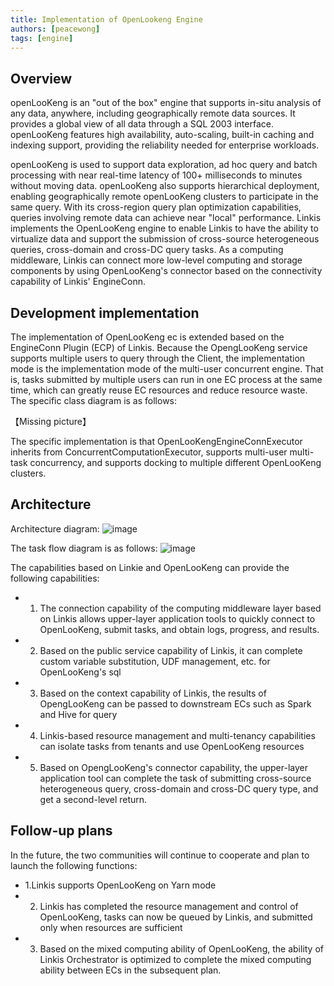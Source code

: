 ```yaml
---
title: Implementation of OpenLookeng Engine
authors: [peacewong]
tags: [engine]
---
```


## Overview
openLooKeng is an "out of the box" engine that supports in-situ analysis of any data, anywhere, including geographically remote data sources. It provides a global view of all data through a SQL 2003 interface. openLooKeng features high availability, auto-scaling, built-in caching and indexing support, providing the reliability needed for enterprise workloads.

openLooKeng is used to support data exploration, ad hoc query and batch processing with near real-time latency of 100+ milliseconds to minutes without moving data. openLooKeng also supports hierarchical deployment, enabling geographically remote openLooKeng clusters to participate in the same query. With its cross-region query plan optimization capabilities, queries involving remote data can achieve near "local" performance.
Linkis implements the OpenLooKeng engine to enable Linkis to have the ability to virtualize data and support the submission of cross-source heterogeneous queries, cross-domain and cross-DC query tasks. As a computing middleware, Linkis can connect more low-level computing and storage components by using OpenLooKeng's connector based on the connectivity capability of Linkis' EngineConn.

## Development implementation
The implementation of OpenLooKeng ec is extended based on the EngineConn Plugin (ECP) of Linkis. Because the OpengLooKeng service supports multiple users to query through the Client, the implementation mode is the implementation mode of the multi-user concurrent engine.
That is, tasks submitted by multiple users can run in one EC process at the same time, which can greatly reuse EC resources and reduce resource waste. The specific class diagram is as follows:

【Missing picture】

The specific implementation is that OpenLooKengEngineConnExecutor inherits from ConcurrentComputationExecutor, supports multi-user multi-task concurrency, and supports docking to multiple different OpenLooKeng clusters.
## Architecture
Architecture diagram:
![image](https://user-images.githubusercontent.com/7869972/166736911-c0f50968-3996-40d0-afdf-52b35d4cd71c.png)


The task flow diagram is as follows:
  ![image](https://user-images.githubusercontent.com/7869972/166737177-57f8f84a-b16d-44bd-b7cf-a61fc2cc160c.png)

The capabilities based on Linkie and OpenLooKeng can provide the following capabilities:
- 1. The connection capability of the computing middleware layer based on Linkis allows upper-layer application tools to quickly connect to OpenLooKeng, submit tasks, and obtain logs, progress, and results.
- 2. Based on the public service capability of Linkis, it can complete custom variable substitution, UDF management, etc. for OpenLooKeng's sql
- 3. Based on the context capability of Linkis, the results of OpengLooKeng can be passed to downstream ECs such as Spark and Hive for query
- 4. Linkis-based resource management and multi-tenancy capabilities can isolate tasks from tenants and use OpenLooKeng resources
- 5. Based on OpengLooKeng's connector capability, the upper-layer application tool can complete the task of submitting cross-source heterogeneous query, cross-domain and cross-DC query type, and get a second-level return.

## Follow-up plans
In the future, the two communities will continue to cooperate and plan to launch the following functions:
- 1.Linkis supports OpenLooKeng on Yarn mode
- 2. Linkis has completed the resource management and control of OpenLooKeng, tasks can now be queued by Linkis, and submitted only when resources are sufficient
- 3. Based on the mixed computing ability of OpenLooKeng, the ability of Linkis Orchestrator is optimized to complete the mixed computing ability between ECs in the subsequent plan.

